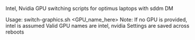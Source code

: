 Intel, Nvidia GPU switching scripts for optimus laptops with sddm DM

Usage:
	switch-graphics.sh <GPU_name_here>
	Note: If no GPU is provided, intel is assumed
	      Valid GPU names are intel, nvidia
	      Settings are saved across reboots
